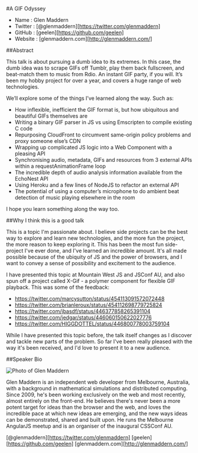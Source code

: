#A GIF Odyssey

* Name      : Glen Maddern
* Twitter   : [@glenmaddern][https://twitter.com/glenmaddern]
* GitHub    : [geelen][https://github.com/geelen]
* Website   : [glenmaddern.com][http://glenmaddern.com/]

##Abstract

This talk is about pursuing a dumb idea to its extremes. In this case, the dumb idea was to scrape GIFs off Tumblr, play them back fullscreen, and beat-match them to music from Rdio. An instant GIF party, if you will. It’s been my hobby project for over a year, and covers a huge range of web technologies.

We’ll explore some of the things I’ve learned along the way. Such as:

- How inflexible, inefficient the GIF format is, but how ubiquitous and beautiful GIFs themselves are
- Writing a binary GIF parser in JS vs using Emscripten to compile existing C code
- Repurposing CloudFront to circumvent same-origin policy problems and proxy someone else’s CDN
- Wrapping up complicated JS logic into a Web Component with a pleasing API
- Synchronising audio, metadata, GIFs and resources from 3 external APIs within a requestAnimationFrame loop
- The incredible depth of audio analysis information available from the EchoNest API
- Using Heroku and a few lines of NodeJS to refactor an external API
- The potential of using a computer’s microphone to do ambient beat detection of music playing elsewhere in the room

I hope you learn something along the way too.

##Why I think this is a good talk

This is a topic I'm passionate about. I believe side projects can be the best way to explore and learn new technologies, and the more fun the project, the more reason to keep exploring it. This has been the most fun side-project I've ever done, and I've learned an incredible amount. It's all made possible because of the ubiquity of JS and the power of browsers, and I want to convey a sense of possibility and excitement to the audience.

I have presented this topic at Mountain West JS and JSConf AU, and also spun off a project called X-Gif - a polymer component for flexible GIF playback. This was some of the feedback:
- https://twitter.com/marcysutton/status/454113091572072448
- https://twitter.com/brianleroux/status/454112698779725824
- https://twitter.com/jbasdf/status/446377858265391104
- https://twitter.com/jedgar/status/446060150622027776
- https://twitter.com/HIGGDOTTEL/status/446800778003759104

While I have presented this topic before, the talk itself changes as I discover and tackle new parts of the problem. So far I've been really pleased with the way it's been received, and I'd love to present it to a new audience.

##Speaker Bio

![Photo of Glen Maddern](https://raw.github.com/cascadiajs/2014.cascadiajs.com/master/images/glenmaddern.jpg)

Glen Maddern is an independent web developer from Melbourne, Australia, with a background in mathematical simulations and distributed computing. Since 2009, he's been working exclusively on the web and most recently, almost entirely on the front-end. He believes there's never been a more potent target for ideas than the browser and the web, and loves the incredible pace at which new ideas are emerging, and the new ways ideas can be demonstrated, shared and built upon. He runs the Melbourne AngularJS meetup and is an organiser of the inaugural CSSConf AU.

[@glenmaddern][https://twitter.com/glenmaddern]
[geelen][https://github.com/geelen]
[glenmaddern.com][http://glenmaddern.com/]
